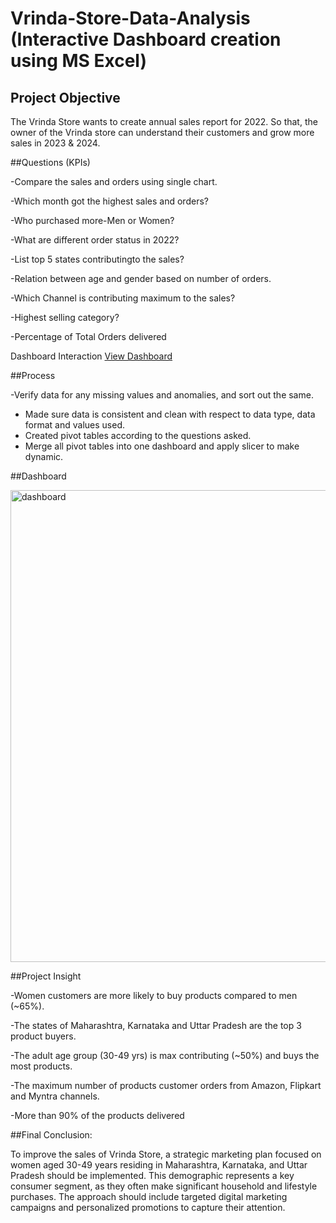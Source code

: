 # Vrinda-Store-Data-Analysis (Interactive Dashboard creation using MS Excel)

## Project Objective
The Vrinda Store wants to create annual sales report for 2022. So that, the owner of the Vrinda store can understand their customers and grow more sales in 2023 & 2024.

##Questions (KPIs)

-Compare the sales and orders using single chart.

-Which month got the highest sales and orders?

-Who purchased more-Men or Women?

-What are different order status in 2022?

-List top 5 states contributingto the sales?

-Relation between age and gender based on number of orders.

 -Which Channel is contributing maximum to the sales?
 
-Highest selling category?

-Percentage of Total Orders delivered


Dashboard Interaction <a href="https://github.com/kalyanipawar08/Store-Analysis-Dashboard/blob/main/dashboard.png">View Dashboard</a>

##Process

-Verify data for any missing values and anomalies, and sort out the same.
- Made sure data is consistent and clean with respect to data type, data format and values used.
- Created pivot tables according to the questions asked.
- Merge all pivot tables into one dashboard and apply slicer to make dynamic.


##Dashboard


<img width="1856" height="755" alt="dashboard" src="https://github.com/user-attachments/assets/10021b99-e527-45b6-83b8-ed36babd45c3" />

##Project Insight

-Women customers are more likely to buy products compared to men (~65%).

-The states of Maharashtra, Karnataka and Uttar Pradesh are the top 3 product buyers.

-The adult age group (30-49 yrs) is max contributing (~50%) and buys the most products.

-The maximum number of products customer orders from Amazon, Flipkart and Myntra channels.

-More than 90% of the products delivered

##Final Conclusion:

To improve the sales of Vrinda Store, a strategic marketing plan focused on women aged 30-49 years residing in Maharashtra, Karnataka, and Uttar Pradesh should be implemented. This demographic represents a key consumer segment, as they often make significant household and lifestyle purchases. The approach should include targeted digital marketing campaigns and personalized promotions to capture their attention.

